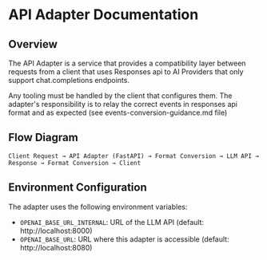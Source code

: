 # API Adapter Documentation

## Overview

The API Adapter is a service that provides a compatibility layer between requests from a client that uses Responses api to AI Providers that only support chat.completions endpoints.

Any tooling must be handled by the client that configures them. The adapter's responsibility is to relay the correct events in responses api format and as expected (see events-conversion-guidance.md file)

## Flow Diagram

```
Client Request → API Adapter (FastAPI) → Format Conversion → LLM API → Response → Format Conversion → Client
```

## Environment Configuration

The adapter uses the following environment variables:

- `OPENAI_BASE_URL_INTERNAL`: URL of the LLM API (default: http://localhost:8000)
- `OPENAI_BASE_URL`: URL where this adapter is accessible (default: http://localhost:8080)





